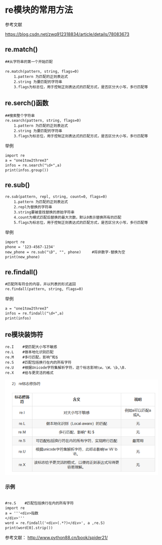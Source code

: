 # re模块的常用方法

参考文献

https://blog.csdn.net/zwq912318834/article/details/78083673

## re.match()
```
##从字符串的第一个开始匹配

re.match(pattern, string, flags=0)
    1.pattern 为匹配的正则表达式
    2.string 为要匹配的字符串
    3.flags为标志位，用于控制正则表达式的匹配方式，是否区分大小写，多行匹配等
```

## re.serch()函数
``` 
##搜索整个字符串
re.search(pattern, string, flags=0)
    1.pattern 为匹配的正则表达式
    2.string 为要匹配的字符串
    3.flags为标志位，用于控制正则表达式的匹配方式，是否区分大小写，多行匹配等
```
举例
```
import re
a = "one1tow2three3"
infos = re.search("\d+",a)
print(infos.group())
```
## re.sub()
```
re.sub(pattern, repl, string, count=0, flags=0)
    1.pattern 为匹配的正则表达式
    2.repl为替换的字符串
    3.string要被查找替换的原始字符串
    4.count为模式匹配后替换的最大次数，默认0表示替换所有的匹配
    5.flags为标志位，用于控制正则表达式的匹配方式，是否区分大小写，多行匹配等
```

举例
```
import re
phone = '123-4567-1234'
new_phone = re.sub("\D", "", phone)     #将非数字-替换为空
print(new_phone)
```

## re.findall()
```
#匹配所有符合的内容，并以列表的形式返回
re.findall(pattern, string, flags=0)

```
举例
```
a = "one1tow2three3"
infos = re.findall("\d+",a)
print(infos)
```

## re模块装饰符
```
re.I    #使匹配大小写不敏感
re.L    #做本地化识别匹配
re.M    #多行匹配，影响^和$
re.S    #匹配包括换行在内的所有字符
re.U    #根据Unicode字符集解析字符，这个标志影响\w，\W，\b,\B.
re.X    #给与更灵活的格式
```
![](../../_static/re-biaozhifu-flag0002.png)


### 示例
```

#re.S    #匹配包括换行在内的所有字符
import re
a = '''<div>指数
</div>'''
word = re.findall('<div>(.*?)</div>', a ,re.S)
print(word[0].strip())
```

参考文献：
http://www.python88.cn/book/spider21/